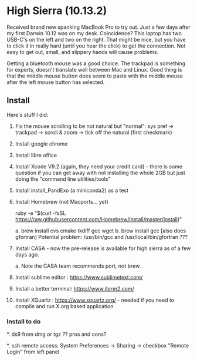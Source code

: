 # High Sierra (10.13.2)

Received brand new spanking MacBook Pro to try out. Just a few days after my first Darwin 10.12 was on my
desk. Coincidence?   This laptop has two USB-C's on the left and two on the right. That might be nice, but
you have to click it in really hard (until you hear the click) to get the connection. Not easy to get out,
small, and slippery hands will cause problems.

Getting a bluetooth mouse was a good choice. The trackpad is something for experts, doesn't translate well
between Mac and Linux. Good thing is that the middle mouse button does seem to paste with the middle mouse
after the left mouse button has selected.
 

## Install

Here's stuff I did:

1. Fix the mouse scrolling to be not natural but "normal":
   sys pref -> trackpad -> scroll & zoom -> tick off the natural (first checkmark)

2. Install google chrome

3. Install libre office

4. Install Xcode V9.2 (again, they need your credit card) - there is some question if you can get away with
   not installing the whole 2GB but just doing the "command line utilities/tools"

5. Install install_PandExo (a miniconda2) as a test

6. Install Homebrew (not Macports... yet)

   ruby -e "$(curl -fsSL https://raw.githubusercontent.com/Homebrew/install/master/install)"

   a. brew install cvs cmake tkdiff gcc wget
   b. brew install gcc    [also does gfortran]
      Potential problem:   /usr/bin/gcc and /usr/local/bin/gfortran ???

7. Install CASA - now the pre-release is available for high sierra as of a few days ago.

   a. Note the CASA team recommends port, not brew.

8. Install sublime editor :  https://www.sublimetext.com/

9. Install a better terminal: https://www.iterm2.com/

10.  Install XQuartz : https://www.xquartz.org/ - needed if you need to compile and run X.org based application


### Install to do

*.  ds9 from dmg or tgz ?? pros and cons?

*.  ssh remote access:   System Preferences -> Sharing  -> checkbox "Remote Login" from left panel




